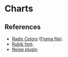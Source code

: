 # Charts

## References

- [Radix Colors](https://www.radix-ui.com/colors) ([Figma file](https://www.figma.com/community/file/994698110592965750)).
- [Rubik font](https://fonts.google.com/specimen/Rubik).
- [Noise plugin](https://www.figma.com/community/plugin/752558325552095625/Noise).
